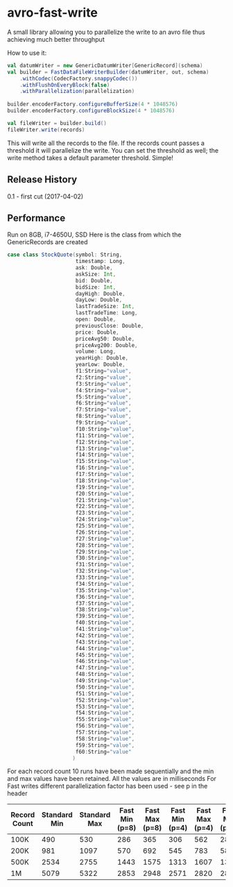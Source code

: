 # avro-fast-write
A small library allowing you to parallelize the write to an avro file
thus achieving much better throughput


How to use it:
```scala
val datumWriter = new GenericDatumWriter[GenericRecord](schema)
val builder = FastDataFileWriterBuilder(datumWriter, out, schema)
    .withCodec(CodecFactory.snappyCodec())
    .withFlushOnEveryBlock(false)
    .withParallelization(parallelization)
    
builder.encoderFactory.configureBufferSize(4 * 1048576)
builder.encoderFactory.configureBlockSize(4 * 1048576)

val fileWriter = builder.build()
fileWriter.write(records)
```
This will write all the records to the file. If the records count passes a threshold it will parallelize the write.
You can set the threshold as well; the write method takes a default parameter threshold.
Simple!

## Release History

0.1 - first cut (2017-04-02)


## Performance
Run on 8GB, i7-4650U, SSD
Here is the class from which the GenericRecords are created

```scala
case class StockQuote(symbol: String,
                      timestamp: Long,
                      ask: Double,
                      askSize: Int,
                      bid: Double,
                      bidSize: Int,
                      dayHigh: Double,
                      dayLow: Double,
                      lastTradeSize: Int,
                      lastTradeTime: Long,
                      open: Double,
                      previousClose: Double,
                      price: Double,
                      priceAvg50: Double,
                      priceAvg200: Double,
                      volume: Long,
                      yearHigh: Double,
                      yearLow: Double,
                      f1:String="value",
                      f2:String="value",
                      f3:String="value",
                      f4:String="value",
                      f5:String="value",
                      f6:String="value",
                      f7:String="value",
                      f8:String="value",
                      f9:String="value",
                      f10:String="value",
                      f11:String="value",
                      f12:String="value",
                      f13:String="value",
                      f14:String="value",
                      f15:String="value",
                      f16:String="value",
                      f17:String="value",
                      f18:String="value",
                      f19:String="value",
                      f20:String="value",
                      f21:String="value",
                      f22:String="value",
                      f23:String="value",
                      f24:String="value",
                      f25:String="value",
                      f26:String="value",
                      f27:String="value",
                      f28:String="value",
                      f29:String="value",
                      f30:String="value",
                      f31:String="value",
                      f32:String="value",
                      f33:String="value",
                      f34:String="value",
                      f35:String="value",
                      f36:String="value",
                      f37:String="value",
                      f38:String="value",
                      f39:String="value",
                      f40:String="value",
                      f41:String="value",
                      f42:String="value",
                      f43:String="value",
                      f44:String="value",
                      f45:String="value",
                      f46:String="value",
                      f47:String="value",
                      f48:String="value",
                      f49:String="value",
                      f50:String="value",
                      f51:String="value",
                      f52:String="value",
                      f53:String="value",
                      f54:String="value",
                      f55:String="value",
                      f56:String="value",
                      f57:String="value",
                      f58:String="value",
                      f59:String="value",
                      f60:String="value"
                     )
```

For each record count 10 runs have been made sequentially and the min and max values have been retained. All the values are in milliseconds
For Fast writes different parallelization factor has been used - see p in the header

|Record Count| Standard Min| Standard Max|Fast Min (p=8)|Fast Max (p=8)|Fast Min (p=4)|Fast Max (p=4)|Fast Min (p=6)|Fast Min (p=6)|
|------------|-------------|-------------|--------------|--------------|--------------|--------------|--------------|--------------|
|100K        |490          |530          |286           |365           |306           |562           |284           |316           |
|200K        |981          |1097         |570           |692           |545           |783           |586           |777           |
|500K        |2534         |2755         |1443          |1575          |1313          |1607          |1365          |1402          |
|1M          |5079         |5322         |2853          |2948          |2571          |2820          |2816          |2984          |
